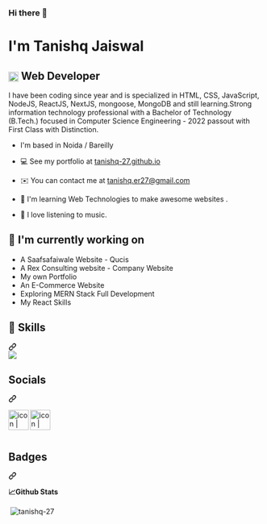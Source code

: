 <h3 align="start">Hi there 👋</h3>
<h1 align="start">I'm Tanishq Jaiswal</h3>
<h2 class="heading-element" dir="auto"><img class="emoji" title=":shipit:" alt=":shipit:" src="https://github.githubassets.com/images/icons/emoji/shipit.png" height="20" width="20" align="absmiddle"> Web Developer  </h2>
<p dir="auto">I have been coding since year and is specialized in HTML, CSS, JavaScript, NodeJS, ReactJS, NextJS, mongoose, MongoDB and still learning.Strong information technology professional with a Bachelor of Technology (B.Tech.) focused in Computer Science Engineering - 2022 passout with First Class with Distinction.
</p>


-  I'm based in Noida / Bareilly

- 💻   See my portfolio at <a href="https://tanishq-27.github.io/Porfolio/" rel="nofollow">tanishq-27.github.io</a>

- ✉️  You can contact me at <a href="mailto:tanishqj486@gmail.com">tanishq.er27@gmail.com</a>

- 🧠  I'm learning Web Technologies to make awesome websites .

- 🎹  I love listening to music.
  
<h2 class="heading-element" dir="auto">🔭 I'm currently working on</h2>
<ul dir="auto">
<li>A Saafsafaiwale Website - Qucis</li>
<li>A Rex Consulting website - Company Website</li>
<li>My own Portfolio</li>
<li>An E-Commerce Website</li>
<li>Exploring MERN Stack Full Development</li>
<li>My React Skills</li>
</ul>
<div class="markdown-heading" dir="auto"><h2 class="heading-element" dir="auto">💼 Skills</h2><a id="user-content--skills" class="anchor" aria-label="Permalink: 💼 Skills" href="#-skills"><svg class="octicon octicon-link" viewBox="0 0 16 16" version="1.1" width="16" height="16" aria-hidden="true"><path d="m7.775 3.275 1.25-1.25a3.5 3.5 0 1 1 4.95 4.95l-2.5 2.5a3.5 3.5 0 0 1-4.95 0 .751.751 0 0 1 .018-1.042.751.751 0 0 1 1.042-.018 1.998 1.998 0 0 0 2.83 0l2.5-2.5a2.002 2.002 0 0 0-2.83-2.83l-1.25 1.25a.751.751 0 0 1-1.042-.018.751.751 0 0 1-.018-1.042Zm-4.69 9.64a1.998 1.998 0 0 0 2.83 0l1.25-1.25a.751.751 0 0 1 1.042.018.751.751 0 0 1 .018 1.042l-1.25 1.25a3.5 3.5 0 1 1-4.95-4.95l2.5-2.5a3.5 3.5 0 0 1 4.95 0 .751.751 0 0 1-.018 1.042.751.751 0 0 1-1.042.018 1.998 1.998 0 0 0-2.83 0l-2.5 2.5a1.998 1.998 0 0 0 0 2.83Z"></path></svg></a></div>
<div dir="auto">
<a target="_blank" rel="noopener noreferrer nofollow" href="https://camo.githubusercontent.com/3f518c1c54a4ec2049848b44647f6c6561c0fd4f645314eb8f59cfe09a20ab8b/68747470733a2f2f736b696c6c69636f6e732e6465762f69636f6e733f693d6769742c6769746875622c632c68746d6c2c6373732c6a732c6e6f64656a732c6d6174657269616c75692c7673636f64652c706f73746d616e2c72656163742c74732c6e6578746a732c6669676d61267065726c696e653d3134"><img src="https://camo.githubusercontent.com/3f518c1c54a4ec2049848b44647f6c6561c0fd4f645314eb8f59cfe09a20ab8b/68747470733a2f2f736b696c6c69636f6e732e6465762f69636f6e733f693d6769742c6769746875622c632c68746d6c2c6373732c6a732c6e6f64656a732c6d6174657269616c75692c7673636f64652c706f73746d616e2c72656163742c74732c6e6578746a732c6669676d61267065726c696e653d3134" data-canonical-src="https://skillicons.dev/icons?i=git,github,html,css,js,nodejs,materialui,vscode,postman,react,ts,nextjs,figma&amp;perline=14" style="max-width: 100%;"></a>
</div>


<div class="markdown-heading" dir="auto"><h2 class="heading-element" dir="auto">Socials</h2><a id="user-content--skills" class="anchor" aria-label="Permalink: Socials" href="#-skills"><svg class="octicon octicon-link" viewBox="0 0 16 16" version="1.1" width="16" height="16" aria-hidden="true"><path d="m7.775 3.275 1.25-1.25a3.5 3.5 0 1 1 4.95 4.95l-2.5 2.5a3.5 3.5 0 0 1-4.95 0 .751.751 0 0 1 .018-1.042.751.751 0 0 1 1.042-.018 1.998 1.998 0 0 0 2.83 0l2.5-2.5a2.002 2.002 0 0 0-2.83-2.83l-1.25 1.25a.751.751 0 0 1-1.042-.018.751.751 0 0 1-.018-1.042Zm-4.69 9.64a1.998 1.998 0 0 0 2.83 0l1.25-1.25a.751.751 0 0 1 1.042.018.751.751 0 0 1 .018 1.042l-1.25 1.25a3.5 3.5 0 1 1-4.95-4.95l2.5-2.5a3.5 3.5 0 0 1 4.95 0 .751.751 0 0 1-.018 1.042.751.751 0 0 1-1.042.018 1.998 1.998 0 0 0-2.83 0l-2.5 2.5a1.998 1.998 0 0 0 0 2.83Z"></path></svg></a></div>
<div dir="auto">
<a href="https://www.linkedin.com/in/tanishq-jaiswal-1a3b53203/" rel="nofollow"><img align="left" src="https://raw.githubusercontent.com/yushi1007/yushi1007/main/images/linkedin.svg" alt="icon | LinkedIn" width="40px" style="max-width: 100%;"></a>
<p dir="auto"><a href="https://www.instagram.com/tanishq_jaiswal.27/" rel="nofollow"><img align="left" src="https://raw.githubusercontent.com/yushi1007/yushi1007/main/images/instagram.svg" alt="icon | Instagram" width="40px" style="max-width: 100%;"></a></p>
</div>
<br>
<br>
<br>
<div class="markdown-heading" dir="auto"><h2 class="heading-element" dir="auto">Badges</h2><a id="user-content-badges" class="anchor" aria-label="Permalink: Badges" href="#badges"><svg class="octicon octicon-link" viewBox="0 0 16 16" version="1.1" width="16" height="16" aria-hidden="true"><path d="m7.775 3.275 1.25-1.25a3.5 3.5 0 1 1 4.95 4.95l-2.5 2.5a3.5 3.5 0 0 1-4.95 0 .751.751 0 0 1 .018-1.042.751.751 0 0 1 1.042-.018 1.998 1.998 0 0 0 2.83 0l2.5-2.5a2.002 2.002 0 0 0-2.83-2.83l-1.25 1.25a.751.751 0 0 1-1.042-.018.751.751 0 0 1-.018-1.042Zm-4.69 9.64a1.998 1.998 0 0 0 2.83 0l1.25-1.25a.751.751 0 0 1 1.042.018.751.751 0 0 1 .018 1.042l-1.25 1.25a3.5 3.5 0 1 1-4.95-4.95l2.5-2.5a3.5 3.5 0 0 1 4.95 0 .751.751 0 0 1-.018 1.042.751.751 0 0 1-1.042.018 1.998 1.998 0 0 0-2.83 0l-2.5 2.5a1.998 1.998 0 0 0 0 2.83Z"></path></svg></a></div>
<p dir="auto"><b>📈Github Stats</b></p>



<p>&nbsp;<img align="center"  src="https://github-readme-stats.vercel.app/api?username=tanishq-27&show_icons=true&locale=en" alt="tanishq-27"  /></p>

